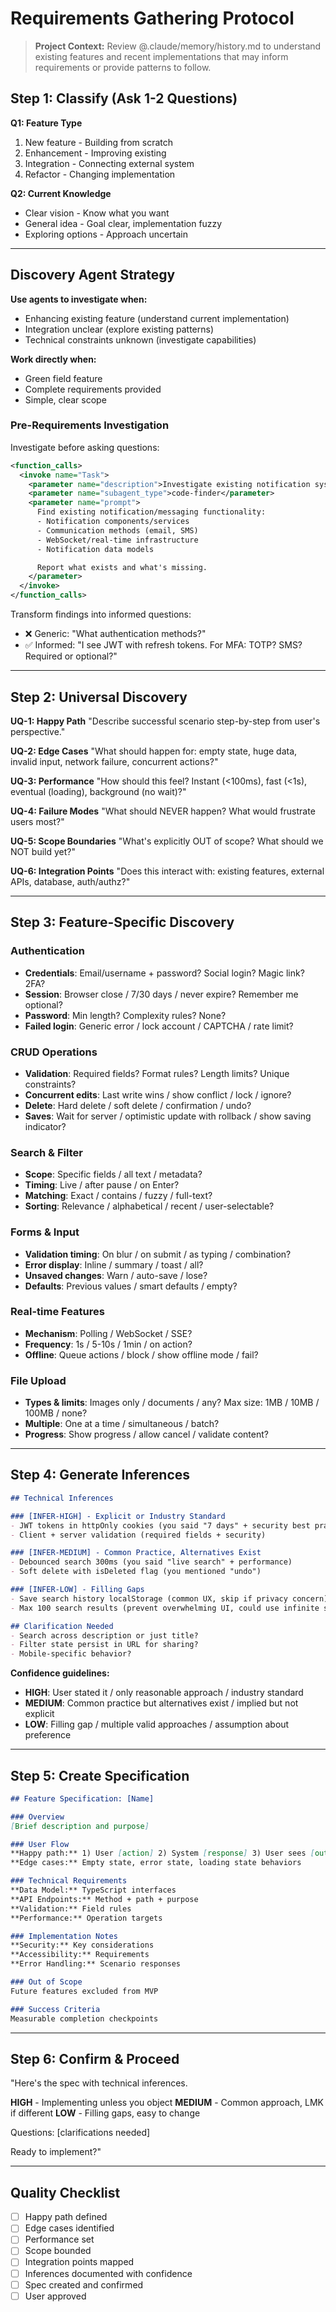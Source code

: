 # Requirements Gathering Protocol

> **Project Context:** Review @.claude/memory/history.md to understand existing features and recent implementations that may inform requirements or provide patterns to follow.

## Step 1: Classify (Ask 1-2 Questions)

**Q1: Feature Type**
1. New feature - Building from scratch
2. Enhancement - Improving existing
3. Integration - Connecting external system
4. Refactor - Changing implementation

**Q2: Current Knowledge**
- Clear vision - Know what you want
- General idea - Goal clear, implementation fuzzy
- Exploring options - Approach uncertain

---

## Discovery Agent Strategy

**Use agents to investigate when:**
- Enhancing existing feature (understand current implementation)
- Integration unclear (explore existing patterns)
- Technical constraints unknown (investigate capabilities)

**Work directly when:**
- Green field feature
- Complete requirements provided
- Simple, clear scope

### Pre-Requirements Investigation

Investigate before asking questions:

```xml
<function_calls>
  <invoke name="Task">
    <parameter name="description">Investigate existing notification system</parameter>
    <parameter name="subagent_type">code-finder</parameter>
    <parameter name="prompt">
      Find existing notification/messaging functionality:
      - Notification components/services
      - Communication methods (email, SMS)
      - WebSocket/real-time infrastructure
      - Notification data models

      Report what exists and what's missing.
    </parameter>
  </invoke>
</function_calls>
```

Transform findings into informed questions:
- ❌ Generic: "What authentication methods?"
- ✅ Informed: "I see JWT with refresh tokens. For MFA: TOTP? SMS? Required or optional?"

---

## Step 2: Universal Discovery

**UQ-1: Happy Path**
"Describe successful scenario step-by-step from user's perspective."

**UQ-2: Edge Cases**
"What should happen for: empty state, huge data, invalid input, network failure, concurrent actions?"

**UQ-3: Performance**
"How should this feel? Instant (<100ms), fast (<1s), eventual (loading), background (no wait)?"

**UQ-4: Failure Modes**
"What should NEVER happen? What would frustrate users most?"

**UQ-5: Scope Boundaries**
"What's explicitly OUT of scope? What should we NOT build yet?"

**UQ-6: Integration Points**
"Does this interact with: existing features, external APIs, database, auth/authz?"

---

## Step 3: Feature-Specific Discovery

### Authentication
- **Credentials**: Email/username + password? Social login? Magic link? 2FA?
- **Session**: Browser close / 7/30 days / never expire? Remember me optional?
- **Password**: Min length? Complexity rules? None?
- **Failed login**: Generic error / lock account / CAPTCHA / rate limit?

### CRUD Operations
- **Validation**: Required fields? Format rules? Length limits? Unique constraints?
- **Concurrent edits**: Last write wins / show conflict / lock / ignore?
- **Delete**: Hard delete / soft delete / confirmation / undo?
- **Saves**: Wait for server / optimistic update with rollback / show saving indicator?

### Search & Filter
- **Scope**: Specific fields / all text / metadata?
- **Timing**: Live / after pause / on Enter?
- **Matching**: Exact / contains / fuzzy / full-text?
- **Sorting**: Relevance / alphabetical / recent / user-selectable?

### Forms & Input
- **Validation timing**: On blur / on submit / as typing / combination?
- **Error display**: Inline / summary / toast / all?
- **Unsaved changes**: Warn / auto-save / lose?
- **Defaults**: Previous values / smart defaults / empty?

### Real-time Features
- **Mechanism**: Polling / WebSocket / SSE?
- **Frequency**: 1s / 5-10s / 1min / on action?
- **Offline**: Queue actions / block / show offline mode / fail?

### File Upload
- **Types & limits**: Images only / documents / any? Max size: 1MB / 10MB / 100MB / none?
- **Multiple**: One at a time / simultaneous / batch?
- **Progress**: Show progress / allow cancel / validate content?

---

## Step 4: Generate Inferences

```markdown
## Technical Inferences

### [INFER-HIGH] - Explicit or Industry Standard
- JWT tokens in httpOnly cookies (you said "7 days" + security best practice)
- Client + server validation (required fields + security)

### [INFER-MEDIUM] - Common Practice, Alternatives Exist
- Debounced search 300ms (you said "live search" + performance)
- Soft delete with isDeleted flag (you mentioned "undo")

### [INFER-LOW] - Filling Gaps
- Save search history localStorage (common UX, skip if privacy concern)
- Max 100 search results (prevent overwhelming UI, could use infinite scroll)

## Clarification Needed
- Search across description or just title?
- Filter state persist in URL for sharing?
- Mobile-specific behavior?
```

**Confidence guidelines:**
- **HIGH**: User stated it / only reasonable approach / industry standard
- **MEDIUM**: Common practice but alternatives exist / implied but not explicit
- **LOW**: Filling gap / multiple valid approaches / assumption about preference

---

## Step 5: Create Specification

```markdown
## Feature Specification: [Name]

### Overview
[Brief description and purpose]

### User Flow
**Happy path:** 1) User [action] 2) System [response] 3) User sees [outcome]
**Edge cases:** Empty state, error state, loading state behaviors

### Technical Requirements
**Data Model:** TypeScript interfaces
**API Endpoints:** Method + path + purpose
**Validation:** Field rules
**Performance:** Operation targets

### Implementation Notes
**Security:** Key considerations
**Accessibility:** Requirements
**Error Handling:** Scenario responses

### Out of Scope
Future features excluded from MVP

### Success Criteria
Measurable completion checkpoints
```

---

## Step 6: Confirm & Proceed

"Here's the spec with technical inferences.

**HIGH** - Implementing unless you object
**MEDIUM** - Common approach, LMK if different
**LOW** - Filling gaps, easy to change

Questions: [clarifications needed]

Ready to implement?"

---

## Quality Checklist

- [ ] Happy path defined
- [ ] Edge cases identified
- [ ] Performance set
- [ ] Scope bounded
- [ ] Integration points mapped
- [ ] Inferences documented with confidence
- [ ] Spec created and confirmed
- [ ] User approved

